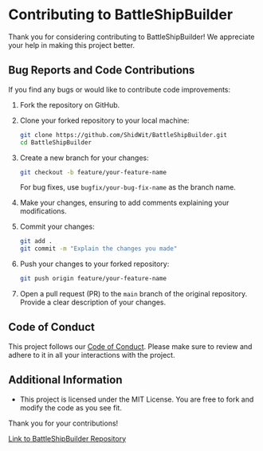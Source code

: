 # Contributing to BattleShipBuilder

Thank you for considering contributing to BattleShipBuilder! We appreciate your help in making this project better.

## Bug Reports and Code Contributions

If you find any bugs or would like to contribute code improvements:

1. Fork the repository on GitHub.
2. Clone your forked repository to your local machine:

    ```bash
    git clone https://github.com/ShidWit/BattleShipBuilder.git
    cd BattleShipBuilder
    ```

3. Create a new branch for your changes:

    ```bash
    git checkout -b feature/your-feature-name
    ```
    For bug fixes, use `bugfix/your-bug-fix-name` as the branch name.

4. Make your changes, ensuring to add comments explaining your modifications.

5. Commit your changes:

    ```bash
    git add .
    git commit -m "Explain the changes you made"
    ```

6. Push your changes to your forked repository:

    ```bash
    git push origin feature/your-feature-name
    ```

7. Open a pull request (PR) to the `main` branch of the original repository. Provide a clear description of your changes.

## Code of Conduct

This project follows our [Code of Conduct](CODE_OF_CONDUCT.md). Please make sure to review and adhere to it in all your interactions with the project.

## Additional Information

- This project is licensed under the MIT License. You are free to fork and modify the code as you see fit.

Thank you for your contributions!

[Link to BattleShipBuilder Repository](https://github.com/ShidWit/BattleShipBuilder)
